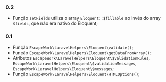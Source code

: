 ### 0.2

- Função `setFields` utiliza o array `Eloquent::$fillable` ao invés do array `$fields`, que não era nativo do Eloquent;

### 0.1

- Função `EscapeWork\LaravelHelpers\Eloquent\validate()`;
- Função `EscapeWork\LaravelHelpers\Eloquent\getDataFromArray()`;
- Atributos `EscapeWork\LaravelHelpers\Eloquent\$validationRules`, `EscapeWork\LaravelHelpers\Eloquent\$validationMessages`, `EscapeWork\LaravelHelpers\Eloquent\$messages`;
- Função `EscapeWork\LaravelHelpers\Eloquent\HTMLOptions()`;